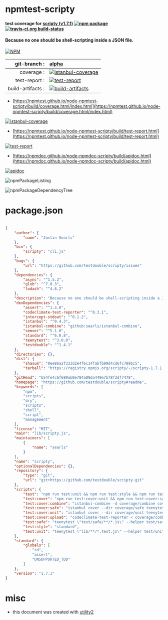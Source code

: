 # npmtest-scripty

#### test coverage for  [scripty (v1.7.1)](https://github.com/testdouble/scripty#readme)  [![npm package](https://img.shields.io/npm/v/npmtest-scripty.svg?style=flat-square)](https://www.npmjs.org/package/npmtest-scripty) [![travis-ci.org build-status](https://api.travis-ci.org/npmtest/node-npmtest-scripty.svg)](https://travis-ci.org/npmtest/node-npmtest-scripty)

#### Because no one should be shell-scripting inside a JSON file.

[![NPM](https://nodei.co/npm/scripty.png?downloads=true&downloadRank=true&stars=true)](https://www.npmjs.com/package/scripty)

| git-branch : | [alpha](https://github.com/npmtest/node-npmtest-scripty/tree/alpha)|
|--:|:--|
| coverage : | [![istanbul-coverage](https://npmtest.github.io/node-npmtest-scripty/build/coverage.badge.svg)](https://npmtest.github.io/node-npmtest-scripty/build/coverage.html/index.html)|
| test-report : | [![test-report](https://npmtest.github.io/node-npmtest-scripty/build/test-report.badge.svg)](https://npmtest.github.io/node-npmtest-scripty/build/test-report.html)|
| build-artifacts : | [![build-artifacts](https://npmtest.github.io/node-npmtest-scripty/glyphicons_144_folder_open.png)](https://github.com/npmtest/node-npmtest-scripty/tree/gh-pages/build)|

- [https://npmtest.github.io/node-npmtest-scripty/build/coverage.html/index.html](https://npmtest.github.io/node-npmtest-scripty/build/coverage.html/index.html)

[![istanbul-coverage](https://npmtest.github.io/node-npmtest-scripty/build/screenCapture.buildCi.browser.%252Ftmp%252Fbuild%252Fcoverage.lib.html.png)](https://npmtest.github.io/node-npmtest-scripty/build/coverage.html/index.html)

- [https://npmtest.github.io/node-npmtest-scripty/build/test-report.html](https://npmtest.github.io/node-npmtest-scripty/build/test-report.html)

[![test-report](https://npmtest.github.io/node-npmtest-scripty/build/screenCapture.buildCi.browser.%252Ftmp%252Fbuild%252Ftest-report.html.png)](https://npmtest.github.io/node-npmtest-scripty/build/test-report.html)

- [https://npmdoc.github.io/node-npmdoc-scripty/build/apidoc.html](https://npmdoc.github.io/node-npmdoc-scripty/build/apidoc.html)

[![apidoc](https://npmdoc.github.io/node-npmdoc-scripty/build/screenCapture.buildCi.browser.%252Ftmp%252Fbuild%252Fapidoc.html.png)](https://npmdoc.github.io/node-npmdoc-scripty/build/apidoc.html)

![npmPackageListing](https://npmtest.github.io/node-npmtest-scripty/build/screenCapture.npmPackageListing.svg)

![npmPackageDependencyTree](https://npmtest.github.io/node-npmtest-scripty/build/screenCapture.npmPackageDependencyTree.svg)



# package.json

```json

{
    "author": {
        "name": "Justin Searls"
    },
    "bin": {
        "scripty": "cli.js"
    },
    "bugs": {
        "url": "https://github.com/testdouble/scripty/issues"
    },
    "dependencies": {
        "async": "^1.5.2",
        "glob": "^7.0.3",
        "lodash": "^4.8.2"
    },
    "description": "Because no one should be shell-scripting inside a JSON file.",
    "devDependencies": {
        "assert": "^1.3.0",
        "codeclimate-test-reporter": "^0.3.1",
        "intercept-stdout": "^0.1.2",
        "istanbul": "^0.4.3",
        "istanbul-combine": "github:searls/istanbul-combine",
        "semver": "^5.1.0",
        "standard": "^6.0.8",
        "teenytest": "^3.0.0",
        "testdouble": "^1.4.1"
    },
    "directories": {},
    "dist": {
        "shasum": "0ee86a2f333d2e4f6c14fabfb99d4cd6fc789bc5",
        "tarball": "https://registry.npmjs.org/scripty/-/scripty-1.7.1.tgz"
    },
    "gitHead": "b54fe4c6f689ab0e784a09da449e7b78f2df7478",
    "homepage": "https://github.com/testdouble/scripty#readme",
    "keywords": [
        "npm",
        "scripts",
        "dry",
        "scripts",
        "shell",
        "script",
        "management"
    ],
    "license": "MIT",
    "main": "lib/scripty.js",
    "maintainers": [
        {
            "name": "searls"
        }
    ],
    "name": "scripty",
    "optionalDependencies": {},
    "repository": {
        "type": "git",
        "url": "git+https://github.com/testdouble/scripty.git"
    },
    "scripts": {
        "test": "npm run test:unit && npm run test:style && npm run test:safe",
        "test:cover": "npm run test:cover:unit && npm run test:cover:safe && npm run test:cover:combine",
        "test:cover:combine": "istanbul-combine -d coverage/combine coverage/unit/coverage.json coverage/safe/coverage.json",
        "test:cover:safe": "istanbul cover --dir coverage/safe teenytest -- \"test/safe/**/*.js\" --helper test/safe-helper.js",
        "test:cover:unit": "istanbul cover --dir coverage/unit teenytest -- \"lib/**/*.test.js\" --helper test/unit-helper.js",
        "test:cover:upload": "codeclimate-test-reporter < coverage/combine/lcov.info",
        "test:safe": "teenytest \"test/safe/**/*.js\" --helper test/safe-helper.js",
        "test:style": "standard",
        "test:unit": "teenytest \"lib/**/*.test.js\" --helper test/unit-helper.js"
    },
    "standard": {
        "globals": [
            "td",
            "assert",
            "UNSUPPORTED_TDD"
        ]
    },
    "version": "1.7.1"
}
```



# misc
- this document was created with [utility2](https://github.com/kaizhu256/node-utility2)
